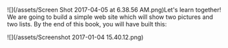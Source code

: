 ![](/assets/Screen Shot 2017-04-05 at 6.38.56 AM.png)Let's learn together! We are going to build a simple web site which will show two pictures and two lists. By the end of this book, you will have built this:

![](/assets/Screenshot 2017-01-04 15.40.12.png)

